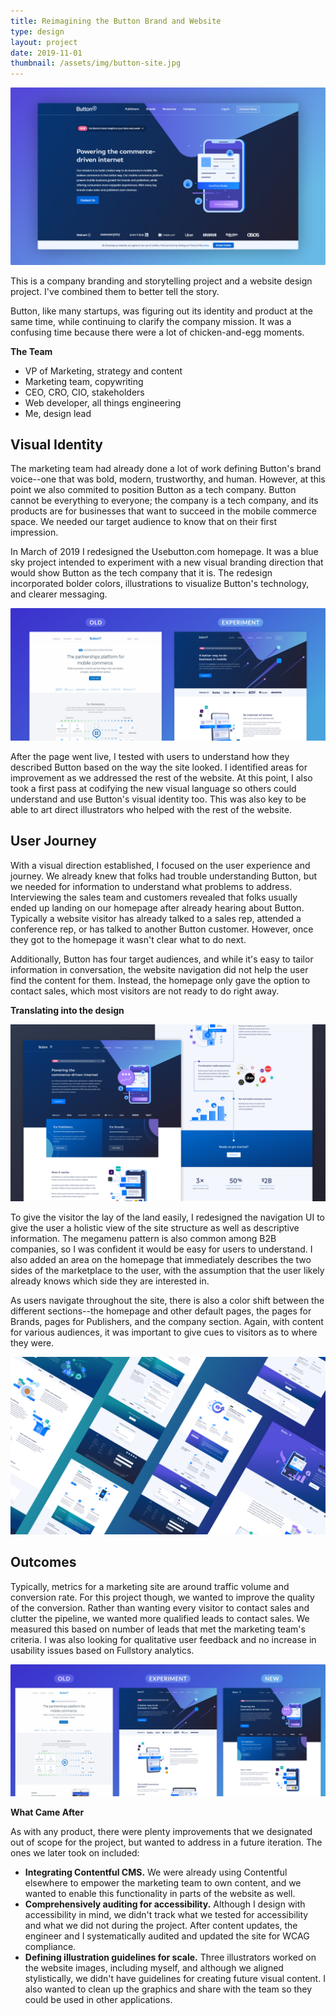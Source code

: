 ```yaml
---
title: Reimagining the Button Brand and Website
type: design
layout: project
date: 2019-11-01
thumbnail: /assets/img/button-site.jpg
---
```


![Button homepage hero section](/assets/img/button-site-redesign.png)

This is a company branding and storytelling project and a website design project. I've combined them to better tell the story. 

Button, like many startups, was figuring out its identity and product at the same time, while continuing to clarify the company mission. It was a confusing time because there were a lot of chicken-and-egg moments.

**The Team**
- VP of Marketing, strategy and content
- Marketing team, copywriting
- CEO, CRO, CIO, stakeholders
- Web developer, all things engineering
- Me, design lead

## Visual Identity
The marketing team had already done a lot of work defining Button's brand voice--one that was bold, modern, trustworthy, and human. However, at this point we also commited to position Button as a tech company. Button cannot be everything to everyone; the company is a tech company, and its products are for businesses that want to succeed in the mobile commerce space. We needed our target audience to know that on their first impression.

In March of 2019 I redesigned the Usebutton.com homepage. It was a blue sky project intended to experiment with a new visual branding direction that would show Button as the tech company that it is. The redesign incorporated bolder colors, illustrations to visualize Button's technology, and clearer messaging.

![Old and experimental versions of the Button homepage](/assets/img/button-site-compare1.png)

After the page went live, I tested with users to understand how they described Button based on the way the site looked. I identified areas for improvement as we addressed the rest of the website. At this point, I also took a first pass at codifying the new visual language so others could understand and use Button's visual identity too. This was also key to be able to art direct illustrators who helped with the rest of the website.

## User Journey
With a visual direction established, I focused on the user experience and journey. We already knew that folks had trouble understanding Button, but we needed for information to understand what problems to address. Interviewing the sales team and customers revealed that folks usually ended up landing on our homepage after already hearing about Button. Typically a website visitor has already talked to a sales rep, attended a conference rep, or has talked to another Button customer. However, once they got to the homepage it wasn't clear what to do next.

Additionally, Button has four target audiences, and while it's easy to tailor information in conversation, the website navigation did not help the user find the content for them. Instead, the homepage only gave the option to contact sales, which most visitors are not ready to do right away.

**Translating into the design**

![Button homepage layout](/assets/img/button-site-1.png)

To give the visitor the lay of the land easily, I redesigned the navigation UI to give the user a holistic view of the site structure as well as descriptive information. The megamenu pattern is also common among B2B companies, so I was confident it would be easy for users to understand. I also added an area on the homepage that immediately describes the two sides of the marketplace to the user, with the assumption that the user likely already knows which side they are interested in.

As users navigate throughout the site, there is also a color shift between the different sections--the homepage and other default pages, the pages for Brands, pages for Publishers, and the company section. Again, with content for various audiences, it was important to give cues to visitors as to where they were.

![Button site thumbnails showing color themes](/assets/img/button-site-3.jpg)

## Outcomes
Typically, metrics for a marketing site are around traffic volume and conversion rate. For this project though, we wanted to improve the quality of the conversion. Rather than wanting every visitor to contact sales and clutter the pipeline, we wanted more qualified leads to contact sales. We measured this based on number of leads that met the marketing team's criteria. I was also looking for qualitative user feedback and no increase in usability issues based on Fullstory analytics.

![Three versions of the Button website homepage](/assets/img/button-site-compare2.png)

**What Came After**

As with any product, there were plenty improvements that we designated out of scope for the project, but wanted to address in a future iteration. The ones we later took on included:
- **Integrating Contentful CMS.** We were already using Contentful elsewhere to empower the marketing team to own content, and we wanted to enable this functionality in parts of the website as well.
- **Comprehensively auditing for accessibility.** Although I design with accessibility in mind, we didn't track what we tested for accessibility and what we did not during the project. After content updates, the engineer and I systematically audited and updated the site for WCAG compliance.
- **Defining illustration guidelines for scale.** Three illustrators worked on the website images, including myself, and although we aligned stylistically, we didn't have guidelines for creating future visual content. I also wanted to clean up the graphics and share with the team so they could be used in other applications.